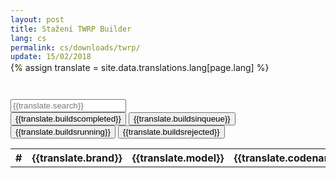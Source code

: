 ```yaml
---
layout: post
title: Stažení TWRP Builder
lang: cs
permalink: cs/downloads/twrp/
update: 15/02/2018
---
```

{% assign translate = site.data.translations.lang[page.lang] %}
<style> 
   p {
   margin: -2em 0 2em 0;
   }
</style>
<script src="https://www.gstatic.com/firebasejs/4.9.0/firebase.js"></script>
<script src="/login/index.js"></script>
<!-- Main -->
<section id="main" class="wrapper" style="padding: 1em 0">
   <div class="inner">
      <!-- Table -->
      <div class="table-wrapper">
		<input id="searchForm" onkeyup="doSearch()" placeholder="{{translate.search}}">
         <table id="table">
             <div id="tabs">
                <button id="tab_completed" onclick="table_completed()">{{translate.buildscompleted}}</button>
                <button id="tab_in-queue" onclick="table_inQueue()">{{translate.buildsinqueue}}</button>
                <button id="tab_running" onclick="table_running()">{{translate.buildsrunning}}</button>
                <button id="tab_rejected" onclick="table_rejected()">{{translate.buildsrejected}}</button>
             </div>
            <tbody id="table_completed">
               <tr>
                  <th>#</th>
                  <th>{{translate.brand}}</th>
                  <th>{{translate.model}}</th>
                  <th>{{translate.codename}}</th>
                  <th>{{translate.maintainer}}</th>
                  <th>{{translate.dateadded}}</th>
                  <th>{{translate.downloadlink}}</th>
               </tr>
               <script>
                  var userDataRef = firebase.database().ref("Builds").orderByKey();
                  var button = document.createElement("button");
                  button.innerHTML = "Do Something";
                  
                  userDataRef.once("value").then(function(snapshot) {
                      var content='';
                      content+='<tr>'
                      content+='<th>#</th>'
                      content+='<th>{{translate.brand}}</th>'
                      content+='<th>{{translate.model}}</th>'
                      content+='<th>{{translate.codename}}</th>'
                      content+='<th>{{translate.maintainer}}</th>'
                      content+='<th>{{translate.dateadded}}</th>'
                      content+='<th>{{translate.downloadlink}}</th>'
                      content+='</tr>'

                      snapshot = reverseSnapshot(snapshot);

                      snapshot.forEach(function(val){
                        var count="";
                        var brand=val.brand;
                        var model=val.model;
                        var codename=val.codeName;
                        var maintainer=val.developerEmail;
                        var date=val.date;
                        var suppliant=val.email;
                        var url=val.url;
                        var body = document.getElementsByTagName("body")[0];
                        content+='<tr>'
                        content +='<td class="count">'+count+'</td>'
                        content +='<td>'+brand+'</td>'
                        content +='<td>'+model+'</td>'
                        content +='<td>'+codename+'</td>'
                        content +='<td class="maintainer">'+maintainer+'</td>'
                        content +='<td>'+date+'</td>'
                        content+='<td><a href='+url+' target="_blank"> {{translate.download}} </a></td>'
                        content+='</tr>'
                      });
                      
                      document.getElementById("table_completed").innerHTML = content;

                      $('.maintainer').each(function(i) {
                          $(this).text($(this).text().replace('@gmail.com',''));
                          $(this).text($(this).text().replace('kirito9xda','kirito9'));
                          $(this).text($(this).text().replace('mnshereef','Sheref'));
                          $(this).text($(this).text().replace('ahmedhady6','AhmedHadyHassaan'));
                          $(this).text($(this).text().replace('sk2812283','Surendrajat'));
                      });

                      $('.count').each(function(i) {
                        i = snapshot.length - i - 1;
                        var x = $(this).index()+1;
                        var y = i + 1;
                        $(this).text(x+i);
                        $(this).wrap($('<a>').attr('href','javascript:;'));
                        $(this).attr('id',x+i);

                        $(this).click(function() {
                            $('.count').parent().parent().css({'background-color':''});
                            $(this).parent().parent().css('background-color','rgba(197, 218, 4, 0.55)');
                            parent.location.href = href + '#' + y;
                        });
                      });

                      if (window.location.href.indexOf("#") > -1) {
                        var firstDigit = window.location.href[window.location.href.length -3];
                        var secondDigit = window.location.href[window.location.href.length -2];
                        var thirdDigit = window.location.href[window.location.href.length -1];
                        var id =  '';
                        if (firstDigit != '#' & secondDigit != '#') {
                            id = firstDigit + secondDigit + thirdDigit;
                        } else if (firstDigit == '#' & secondDigit != '#') {
                            id = secondDigit + thirdDigit;
                        } else {
                            id = thirdDigit;
                        };
                        var item = "#"+id;
                        $(item).parent().parent().css('background-color','rgba(197, 218, 4, 0.55)');
						
						var distance = $(item).offset().top - 75;
						window.scrollTo(0, distance);
                      }
                  });
               </script>
               <style>
                  .load-bar {
                  position: relative;
                  width: 100%;
                  height: 4px;
                  background-color: #fdba2c;
                  }
                  .bar {
                  content: "";
                  display: inline;
                  position: absolute;
                  width: 0;
                  height: 100%;
                  left: 50%;
                  text-align: center;
                  }
                  .bar:nth-child(1) {
                  background-color: #da4733;
                  animation: loading 3s linear infinite;
                  }
                  .bar:nth-child(2) {
                  background-color: #3b78e7;
                  animation: loading 3s linear 1s infinite;
                  }
                  .bar:nth-child(3) {
                  background-color: #fdba2c;
                  animation: loading 3s linear 2s infinite;
                  }
                  @keyframes loading {
                  from {left: 50%; width: 0;z-index:100;}
                  33.3333% {left: 0; width: 100%;z-index: 10;}
                  to {left: 0; width: 100%;}
                  }
               </style>
            </tbody>
            
            <tbody id="table_in-queue">
               <tr>
                  <th>#</th>
                  <th>{{translate.brand}}</th>
                  <th>{{translate.model}}</th>
                  <th>{{translate.codename}}</th>
                  <th>{{translate.maintainer}}</th>
                  <th>{{translate.dateadded}}</th>
               </tr>
               <script>
                  var userDataRef = firebase.database().ref("InQueue").orderByKey();
                  var button = document.createElement("button");
                  button.innerHTML = "Do Something";
                  
                  userDataRef.once("value").then(function(snapshot) {
                      var content='';
                      content+='<tr>'
                      content+='<th>#</th>'
                      content+='<th>{{translate.brand}}</th>'
                      content+='<th>{{translate.model}}</th>'
                      content+='<th>{{translate.codename}}</th>'
                      content+='<th>{{translate.dateadded}}</th>'
                      content+='</tr>'

                      snapshot = reverseSnapshot(snapshot);

                      snapshot.forEach(function(val){
                        var count2="";
                        var brand=val.brand;
                        var model=val.model;
                        var codename=val.codeName;
                        var date=val.date;
                        var body = document.getElementsByTagName("body")[0];
                        content+='<tr>'
                        content +='<td class="count2">'+count2+'</td>'
                        content +='<td>'+brand+'</td>'
                        content +='<td>'+model+'</td>'
                        content +='<td>'+codename+'</td>'
                        content +='<td>'+date+'</td>'
                        content+='</tr>'
                      });
                      
                      document.getElementById("table_in-queue").innerHTML = content;

                      $('.count2').each(function(i) {
                        var x = $(this).index()+1;
                        var y = i + 1;
                        $(this).text(x+i);
                      });
                  });
               </script>
           </tbody>
           
           <tbody id="table_running">
               <tr>
                  <th>#</th>
                  <th>{{translate.brand}}</th>
                  <th>{{translate.model}}</th>
                  <th>{{translate.codename}}</th>
                  <th>{{translate.maintainer}}</th>
                  <th>{{translate.dateadded}}</th>
               </tr>
               <script>
                  var userDataRef = firebase.database().ref("RunningBuild").orderByKey();
                  var button = document.createElement("button");
                  button.innerHTML = "Do Something";
                  
                  userDataRef.once("value").then(function(snapshot) {
                      var content='';
                      content+='<tr>'
                      content+='<th>#</th>'
                      content+='<th>{{translate.brand}}</th>'
                      content+='<th>{{translate.model}}</th>'
                      content+='<th>{{translate.codename}}</th>'
                      content+='<th>{{translate.dateadded}}</th>'
                      content+='</tr>'

                      snapshot = reverseSnapshot(snapshot);

                      snapshot.forEach(function(val){
                        var count4="";
                        var brand=val.brand;
                        var model=val.model;
                        var codename=val.codeName;
                        var date=val.date;
                        var body = document.getElementsByTagName("body")[0];
                        content+='<tr>'
                        content +='<td class="count4">'+count4+'</td>'
                        content +='<td>'+brand+'</td>'
                        content +='<td>'+model+'</td>'
                        content +='<td>'+codename+'</td>'
                        content +='<td>'+date+'</td>'
                        content+='</tr>'
                      });
                      
                      document.getElementById("table_running").innerHTML = content;

                      $('.count4').each(function(i) {
                        var x = $(this).index()+1;
                        var y = i + 1;
                        $(this).text(x+i);
                      });
                  });
               </script>
           </tbody>
           
           <tbody id="table_rejected">
               <tr>
                  <th>#</th>
                  <th>{{translate.brand}}</th>
                  <th>{{translate.model}}</th>
                  <th>{{translate.dateadded}}</th>
                  <th>{{translate.rejector}}</th>
                  <th>{{translate.note}}</th>
               </tr>
               <script>
                  var userDataRef = firebase.database().ref("Rejected").orderByKey();
                  var button = document.createElement("button");
                  button.innerHTML = "Do Something";
                  
                  userDataRef.once("value").then(function(snapshot) {
                      var content='';
                      content+='<tr>'
                      content+='<th>#</th>'
                      content+='<th>{{translate.brand}}</th>'
                      content+='<th>{{translate.model}}</th>'
                      content+='<th>{{translate.dateadded}}</th>'
                      content+='<th>{{translate.rejector}}</th>'
                      content+='<th>{{translate.note}}</th>'
                      content+='</tr>'

                      snapshot = reverseSnapshot(snapshot);

                      snapshot.forEach(function(val){
                        var count3="";
                        var brand=val.brand;
                        var model=val.model;
                        var date=val.date;
                        var note=val.note;
                        var rejector=val.rejector;
                        var body = document.getElementsByTagName("body")[0];
                        content+='<tr>'
                        content +='<td class="count3">'+count3+'</td>'
                        content +='<td>'+brand+'</td>'
                        content +='<td>'+model+'</td>'
                        content +='<td>'+date+'</td>'
                        content +='<td class="rejector">'+rejector+'</td>'
                        content +='<td>'+note+'</td>'
                        content+='</tr>'
                      });
                      
                      document.getElementById("table_rejected").innerHTML = content;

                      $('.count3').each(function(i) {
                        var x = $(this).index()+1;
                        var y = i + 1;
                        $(this).text(x+i);
                      });
                      
                      $('.rejector').each(function(i) {
                          $(this).text($(this).text().replace('@gmail.com',''));
                          $(this).text($(this).text().replace('kirito9xda','kirito9'));
                          $(this).text($(this).text().replace('mnshereef','Sheref'));
                          $(this).text($(this).text().replace('ahmedhady6','AhmedHadyHassaan'));
                          $(this).text($(this).text().replace('sk2812283','Surendrajat'));
                          $(this).text($(this).text().replace('seanhoyt963','deadman96385'));
                          $(this).text($(this).text().replace('raduc2k17','Dyneteve'));
                      });
                  });
               </script>
           </tbody>
         </table>
         <div class="load-bar">
            <div class="bar"></div>
            <div class="bar"></div>
            <div class="bar"></div>
         </div>
      </div>
   </div>
   <script>
        var href;
        function table_completed() {
            document.getElementById('table_completed').style.display = "table-row-group";
            document.getElementById('tab_completed').style.background ="#fff7";
            document.getElementById('table_in-queue').style.display = "none";
            document.getElementById('tab_in-queue').style.background ="#fff4";
            document.getElementById('table_running').style.display = "none";
            document.getElementById('tab_running').style.background ="#fff4";
            document.getElementById('table_rejected').style.display = "none";
            document.getElementById('tab_rejected').style.background ="#fff4";
            if (parent.location.hash.indexOf('completed') > -1) {
                parent.location.hash = parent.location.hash;
            } else {
                parent.location.hash = 'tab=completed';
            };
            href = "#tab=completed";
        };
        function table_inQueue() {
            document.getElementById('table_completed').style.display = "none";
            document.getElementById('tab_completed').style.background ="#fff4";
            document.getElementById('table_in-queue').style.display = "table-row-group";
            document.getElementById('tab_in-queue').style.background ="#fff7";
            document.getElementById('table_running').style.display = "none";
            document.getElementById('tab_running').style.background ="#fff4";
            document.getElementById('table_rejected').style.display = "none";
            document.getElementById('tab_rejected').style.background ="#fff4"
            parent.location.hash = 'tab=inQueue';
            href = "#tab=inQueue";
        };
        function table_running() {
            document.getElementById('table_completed').style.display = "none";
            document.getElementById('tab_completed').style.background ="#fff4";
            document.getElementById('table_in-queue').style.display = "none";
            document.getElementById('tab_in-queue').style.background ="#fff4";
            document.getElementById('table_running').style.display = "table-row-group";
            document.getElementById('tab_running').style.background ="#fff7";
            document.getElementById('table_rejected').style.display = "none";
            document.getElementById('tab_rejected').style.background ="#fff4";
            parent.location.hash = 'tab=running';
            href = "#tab=running";
        };
        function table_rejected() {
            document.getElementById('table_completed').style.display = "none";
            document.getElementById('tab_completed').style.background ="#fff4";
            document.getElementById('table_in-queue').style.display = "none";
            document.getElementById('tab_in-queue').style.background ="#fff4";
            document.getElementById('table_running').style.display = "none";
            document.getElementById('tab_running').style.background ="#fff4";
            document.getElementById('table_rejected').style.display = "table-row-group";
            document.getElementById('tab_rejected').style.background ="#fff7";
            parent.location.hash = 'tab=rejected';
            href = "#tab=rejected";
        };
   </script>
   <script>
        var href = window.location.href;
        if (href.indexOf('completed') > -1 ) {
            table_completed();
        } else if (href.indexOf('inQueue') > -1 ) {
            table_inQueue();
        } else if (href.indexOf('running') > -1 ) {
            table_running();
        } else if (href.indexOf('rejected') > -1 ) {
            table_rejected();
        }
    </script>
</section>